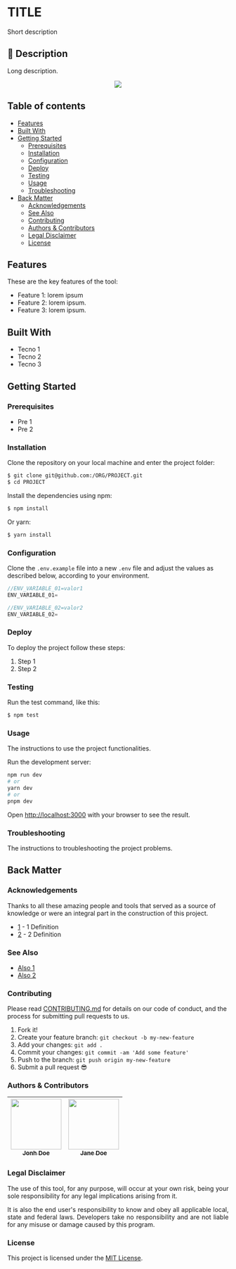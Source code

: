 # TITLE

Short description

## :speech_balloon: Description

<p align="justify">Long description.</p>

<div align="center">
  <kbd>
    <img src="/assets/image.png" />
  </kbd>
</div>

## Table of contents

- [Features](#features)
- [Built With](#built-with)
- [Getting Started](#getting-started)
  - [Prerequisites](#prerequisites)
  - [Installation](#installation)
  - [Configuration](#configuration)
  - [Deploy](#deploy)
  - [Testing](#testing)
  - [Usage](#usage)
  - [Troubleshooting](#troubleshooting)
- [Back Matter](#back-matter)
  - [Acknowledgements](#acknowledgements)
  - [See Also](#see-also)
  - [Contributing](#contributing)
  - [Authors & Contributors](#authors-&-contributors)
  - [Legal Disclaimer](#legal-disclaimer)
  - [License](#license)

## Features

These are the key features of the tool:

- Feature 1: lorem ipsum
- Feature 2: lorem ipsum.
- Feature 3: lorem ipsum.

## Built With

- Tecno 1
- Tecno 2
- Tecno 3

## Getting Started

### Prerequisites

- Pre 1
- Pre 2

### Installation

Clone the repository on your local machine and enter the project folder:

```bash
$ git clone git@github.com:/ORG/PROJECT.git
$ cd PROJECT
```
Install the dependencies using npm:

```bash
$ npm install
```

Or yarn:

```bash
$ yarn install
```

### Configuration

Clone the `.env.example` file into a new `.env` file and adjust the values as described below, according to your environment.

```js
//ENV_VARIABLE_01=valor1
ENV_VARIABLE_01=

//ENV_VARIABLE_02=valor2
ENV_VARIABLE_02=
```

### Deploy

To deploy the project follow these steps:

1. Step 1
2. Step 2

### Testing

Run the test command, like this:

```bash
$ npm test
```

### Usage

The instructions to use the project functionalities.

Run the development server:

```bash
npm run dev
# or
yarn dev
# or
pnpm dev
```

Open [http://localhost:3000](http://localhost:3000) with your browser to see the result.

### Troubleshooting

The instructions to troubleshooting the project problems.

## Back Matter

### Acknowledgements

Thanks to all these amazing people and tools that served as a source of knowledge or were an integral part in the construction of this project.

- [1](https://www.1.com/) - 1 Definition
- [2](https://www.2.com/) - 2 Definition

### See Also

- [Also 1](https://www.also1.com)
- [Also 2](https://www.also2.com)

### Contributing

Please read [CONTRIBUTING.md](CONTRIBUTING.md) for details on our code of conduct, and the process for submitting pull requests to us.

1.  Fork it!
2.  Create your feature branch: `git checkout -b my-new-feature`
3.  Add your changes: `git add .`
4.  Commit your changes: `git commit -am 'Add some feature'`
5.  Push to the branch: `git push origin my-new-feature`
6.  Submit a pull request :sunglasses:

### Authors & Contributors

| [<img loading="lazy" src="https://myoctocat.com/assets/images/octocats/octocat-20.png" width=115><br><sub>Jonh Doe</sub>](https://github.com/jonhdoe) | [<img loading="lazy" src="https://myoctocat.com/assets/images/octocats/octocat-17.png" width=115><br><sub>Jane Doe</sub>](https://github.com/janedoe) |
| :---: | :---: |

### Legal Disclaimer

<p align="justify">The use of this tool, for any purpose, will occur at your own risk, being your sole responsibility for any legal implications arising from it.</p>
<p align="justify">It is also the end user's responsibility to know and obey all applicable local, state and federal laws. Developers take no responsibility and are not liable for any misuse or damage caused by this program.</p>

### License

This project is licensed under the [MIT License](LICENSE.md).
